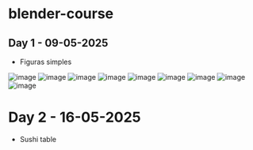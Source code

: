# blender-course

## Day 1 - 09-05-2025
- Figuras simples
  
![image](https://github.com/user-attachments/assets/b8e4ff5f-9841-48f9-a49f-27c1f10cbef8)
![image](https://github.com/user-attachments/assets/385e0016-3652-4a42-b704-5c19b0ee018d)
![image](https://github.com/user-attachments/assets/98cc1650-57f8-4833-a000-2a41a4e88e4d)
![image](https://github.com/user-attachments/assets/89370e31-8b26-4d0a-bb1b-1c05de48c3bc)
![image](https://github.com/user-attachments/assets/7e0b24d9-d9e7-463c-9d2e-ca9573068b28)
![image](https://github.com/user-attachments/assets/0fa80dfa-2e48-4e09-beb6-a0b8bd24490f)
![image](https://github.com/user-attachments/assets/32e76486-9a25-441f-a863-0f6af5fb674b)
![image](https://github.com/user-attachments/assets/8e1a17d4-9969-4344-ab20-d287395fc66c)
![image](https://github.com/user-attachments/assets/0e593a87-f553-47e5-8da6-dca748982803)

# Day 2 - 16-05-2025

- Sushi table
